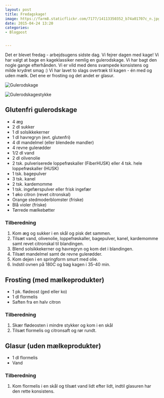 ```yaml
---
layout: post
title: Fredagskage!
image: https://farm8.staticflickr.com/7177/14113350352_b74a01707c_n.jpg
date: 2015-04-24 13:20
categories:
- Blogpost


---
```

Det er blevet fredag - arbejdsugens sidste dag. Vi fejrer dagen med kage! Vi har valgt at bage en kageklassiker nemlig en gulerodskage. Vi har bagt den nogle gange efterhånden. Vi er vild med dens svampede konsistens og milde krydret smag :) Vi har lavet to slags overtræk til kagen - én med og uden mælk. Det ene er frosting og det andet er glasur.

![Gulerodskage](https://farm8.staticflickr.com/7177/14113350352_b74a01707c_z.jpg)

![Gulerodskagestykke](https://farm3.staticflickr.com/2926/13929763719_f8ebb61e73_o.png)


## Glutenfri gulerodskage
- 4 æg
- 2 dl sukker
- 1 dl solsikkekerner
- 1 dl havregryn (evt. glutenfri)
- 4 dl mandelmel (eller blendede mandler)
- 4 revne gulerødder
- 1/2 dl vand
- 2 dl olivenolie
- 2 tsk. pulveriserede loppefrøskaller (FiberHUSK) eller 4 tsk. hele loppefrøskaller (HUSK)
- 1 tsk. bagepulver
- 3 tsk. kanel
- 2 tsk. kardemomme
- 1 tsk. ingefærspulver eller frisk ingefær
- 1 øko citron (revet citronskal)
- Orange stedmoderblomster (friske)
- Blå violer (friske)
- Tørrede mælkebøtter

### Tilberedning
1. Kom æg og sukker i en skål og pisk det sammen. 
2. Tilsæt vand, olivenolie, loppefrøskaller, bagepulver, kanel, kardemomme samt revet citronskal til blandingen. 
3. Blend solsikkekerner og havregryn og kom det i blandingen. 
4. Tilsæt mandelmel samt de revne gulerødder.
5. Kom dejen i en springform smurt med olie.
6. Indstil ovnen på 180C og bag kagen i 35-40 min.

## Frosting (med mælkeprodukter)
- 1 pk. flødeost (ged eller ko)
- 1 dl flormelis
- Saften fra en halv citron


### Tilberedning
1. Skær flødeosten i mindre stykker og kom i en skål
2. Tilsæt flormelis og citronsaft og rør rundt.

## Glasur (uden mælkeprodukter)
- 1 dl flormelis
- Vand


### Tilberedning
1. Kom flormelis i en skål og tilsæt vand lidt efter lidt, indtil glasuren har den rette konsistens.
